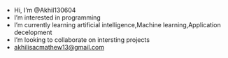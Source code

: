 -  Hi, I’m @Akhil130604
-  I’m interested in programming
-  I’m currently learning artificial intelligence,Machine learning,Application decelopment
-  I’m looking to collaborate on intersting projects
-  akhilisacmathew13@gmail.com

<!---
Akhil130604/Akhil130604 is a ✨ special ✨ repository because its `README.md` (this file) appears on your GitHub profile.
You can click the Preview link to take a look at your changes.
--->
